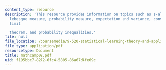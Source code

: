 ```yaml
---
content_type: resource
description: 'This resource provides information on topics such as s-algebra, measure,
  lebesgue measure, probability measure, expectation and variance, convergence, central
  limit

  theorem, and probability inequalities.'
file: null
file_location: /coursemedia/9-520-statistical-learning-theory-and-applications-spring-2006/f195bbc782726fc4580586a67d4fe69c_mathcamp02.pdf
file_type: application/pdf
resourcetype: Document
title: mathcamp02.pdf
uid: f195bbc7-8272-6fc4-5805-86a67d4fe69c
---
```


